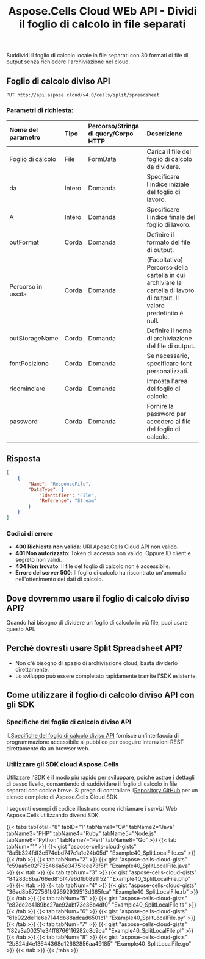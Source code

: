 ﻿---
title: Aspose.Cells Cloud WEb API - Dividi il foglio di calcolo in file separati
second_title: Documen
ArticleTitle: Split the Spreadsheet into separate files
linktitle: Foglio di calcolo diviso
type: docs
url: /it/split-spreadsheet/
keywords: Excel API, Split Spreadsheet, Spreadsheet Management, Cloud Processing, File Formats, REST API, XLSX, CSV, PDF, JSON, Markdow
description: Dividi un foglio di calcolo locale in più file in vari formati senza richiedere l'archiviazione nel cloud
weight: 100
kwords: Excel API, Office Cloud, REST API, Foglio di calcolo, PDF, CSV, JSON, Markdown, Foglio di calcolo locale diviso, Elaborazione cloud, Gestione file, Gestione errori
---
Suddividi il foglio di calcolo locale in file separati con 30 formati di file di output senza richiedere l'archiviazione nel cloud.

## **Foglio di calcolo diviso API**

```http
PUT http://api.aspose.cloud/v4.0/cells/split/spreadsheet
```

### **Parametri di richiesta:**

| Nome del parametro| Tipo| Percorso/Stringa di query/Corpo HTTP| Descrizione|
|:- |:- |:- |:- |
| Foglio di calcolo| File| FormData| Carica il file del foglio di calcolo da dividere.|
| da| Intero| Domanda| Specificare l'indice iniziale del foglio di lavoro.|
| A| Intero| Domanda| Specificare l'indice finale del foglio di lavoro.|
| outFormat| Corda| Domanda| Definire il formato del file di output.|
| Percorso in uscita| Corda| Domanda| (Facoltativo) Percorso della cartella in cui archiviare la cartella di lavoro di output. Il valore predefinito è null.|
|outStorageName| Corda| Domanda| Definire il nome di archiviazione del file di output.|
| fontPosizione| Corda| Domanda| Se necessario, specificare font personalizzati.|
| ricominciare| Corda| Domanda| Imposta l'area del foglio di calcolo.|
| password| Corda| Domanda| Fornire la password per accedere al file del foglio di calcolo.|

## **Risposta**

```json
[
    {
        "Name": "ResponseFile",
        "DataType": {
            "Identifier": "File",
            "Reference": "Stream"
        }
    }
]
```

### Codici di errore

- **400 Richiesta non valida**: URI Apose.Cells Cloud API non valido.
- **401 Non autorizzato**: Token di accesso non valido. Oppure ID client e segreto non validi.
- **404 Non trovato**: Il file del foglio di calcolo non è accessibile.
- **Errore del server 500**: Il foglio di calcolo ha riscontrato un'anomalia nell'ottenimento dei dati di calcolo.

## Dove dovremmo usare il foglio di calcolo diviso API?

Quando hai bisogno di dividere un foglio di calcolo in più file, puoi usare questo API.

## Perché dovresti usare Split Spreadsheet API?

- Non c'è bisogno di spazio di archiviazione cloud, basta dividerlo direttamente.
- Lo sviluppo può essere completato rapidamente tramite l'SDK esistente.

## Come utilizzare il foglio di calcolo diviso API con gli SDK

### Specifiche del foglio di calcolo diviso API

 IL[Specifiche del foglio di calcolo diviso API](https://reference.aspose.cloud/cells/#/DataProcessingController/SplitSpreadsheet) fornisce un'interfaccia di programmazione accessibile al pubblico per eseguire interazioni REST direttamente da un browser web.

### Utilizzare gli SDK cloud Aspose.Cells

Utilizzare l'SDK è il modo più rapido per sviluppare, poiché astrae i dettagli di basso livello, consentendo di suddividere il foglio di calcolo in file separati con codice breve.
 Si prega di controllare il[Repository GitHub](https://github.com/aspose-cells-cloud) per un elenco completo di Aspose.Cells Cloud SDK.

I seguenti esempi di codice illustrano come richiamare i servizi Web Aspose.Cells utilizzando diversi SDK:

{{< tabs tabTotal="8" tabID="1" tabName1="C#" tabName2="Java" tabName3="PHP" tabName4="Ruby" tabName5="Node.js" tabName6="Python" tabName7="Perl" tabName8="Go" >}}
{{< tab tabNum="1" >}}
{{< gist "aspose-cells-cloud-gists" "8a5b324fdf3e574dbd747c1a1e24b05d" "Example40_SplitLocalFile.cs" >}}
{{< /tab >}}
{{< tab tabNum="2" >}}
{{< gist "aspose-cells-cloud-gists" "c59aa5c02f735466a5e34751cee73f5f" "Example40_SplitLocalFile.java" >}}
{{< /tab >}}
{{< tab tabNum="3" >}}
{{< gist "aspose-cells-cloud-gists" "84283c8ba766ed815f47e6dfb0891152" "Example40_SplitLocalFile.php" >}}
{{< /tab >}}
{{< tab tabNum="4" >}}
{{< gist "aspose-cells-cloud-gists" "36ed8b8727561b92692939513d365fca" "Example40_SplitLocalFile.rb" >}}
{{< /tab >}}
{{< tab tabNum="5" >}}
{{< gist "aspose-cells-cloud-gists" "e82de2e4189bc27ae92abf73c36b4df0" "Example40_SplitLocalFile.ts" >}}
{{< /tab >}}
{{< tab tabNum="6" >}}
{{< gist "aspose-cells-cloud-gists" "61e922de11e6e7144db88adcad6501c1" "Example40_SplitLocalFile.py" >}}
{{< /tab >}}
{{< tab tabNum="7" >}}
{{< gist "aspose-cells-cloud-gists" "f82a3a00251e34ff8766116282c8c9ca" "Example40_SplitLocalFile.pl" >}}
{{< /tab >}}
{{< tab tabNum="8" >}}
{{< gist "aspose-cells-cloud-gists" "2b824d4e13644368d12682856aa49185" "Example40_SplitLocalFile.go" >}}
{{< /tab >}}
{{< /tabs >}}
